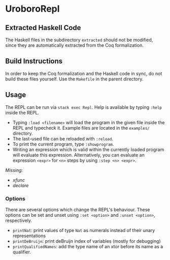 # UroboroRepl

## Extracted Haskell Code
The Haskell files in the subdirectory `extracted` should not be modified, since they are automatically extracted from the Coq formalization.

## Build Instructions
In order to keep the Coq formalization and the Haskell code in sync, do not build these files yourself.
Use the `Makefile` in the parent directory.

## Usage
The REPL can be run via `stack exec Repl`.
Help is available by typing `:help` inside the REPL.

- Typing `:load <filename>` will load the program in the given file inside the REPL and typecheck it.
  Example files are located in the `examples/` directory.
- The last-used file can be reloaded with `:reload`.
- To print the current program, type `:showprogram`.
- Writing an expression which is valid within the currently loaded program will evaluate this expression.
  Alternatively, you can evaluate an expression `<expr>` for `<n>` steps by using `:step <n> <expr>`.

_Missing:_
 - _xfunc_
 - _declare_
 
 ### Options
 There are several options which change the REPL's behaviour.
 These options can be set and unset using `:set <option>` and `:unset <option>`, respectively.
  - `printNat`: print values of type `Nat` as numerals instead of their unary representations
  - `printDeBruijn`: print deBruijn index of variables (mostly for debugging)
  - `printQualifiedNames`: add the type name of an xtor before its name as a qualifier.
